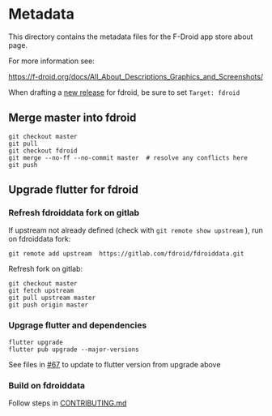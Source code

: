 # Metadata

This directory contains the metadata files for the F-Droid app store about page. 

For more information see: 

https://f-droid.org/docs/All_About_Descriptions_Graphics_and_Screenshots/

When drafting a [new release](https://github.com/jithware/brethap/releases/new) for fdroid, be sure to set ```Target: fdroid```

## Merge master into fdroid
```
git checkout master
git pull
git checkout fdroid
git merge --no-ff --no-commit master  # resolve any conflicts here
git push
```

## Upgrade flutter for fdroid

### Refresh fdroiddata fork on gitlab
If upstream not already defined (check with `git remote show upstream` ), run on fdroiddata fork:
```
git remote add upstream  https://gitlab.com/fdroid/fdroiddata.git
```
Refresh fork on gitlab:
```
git checkout master
git fetch upstream
git pull upstream master
git push origin master
```

### Upgrage flutter and dependencies
```
flutter upgrade
flutter pub upgrade --major-versions
```
See files in [#67](https://github.com/jithware/brethap/issues/67) to update to flutter version from upgrade above

### Build on fdroiddata
Follow steps in [CONTRIBUTING.md](https://gitlab.com/fdroid/fdroiddata/blob/master/CONTRIBUTING.md#building-it)